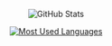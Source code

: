 <div align="center">

  <!-- GitHub Stats -->

<img
  src="https://github-readme-stats-git-masterrstaa-rickstaa.vercel.app/api?username=CarlosAlbertoJunior&hide_title=true&show_icons=true&include_all_commits=false&count_private=true&line_height=25&hide=issues&bg_color=000000&title_color=#FFFFFF&text_color=FFFFFF&border_radius=3&border_color=#00008B&icon_color=#00008B&theme=jolly"
  alt="GitHub Stats"
/>


  <!-- Most Used Languages -->
  <a href="https://github.com/CarlosAlbertoJunior/github-readme-stats">
    <img 
      src="https://github-readme-stats-git-masterrstaa-rickstaa.vercel.app/api/top-langs/?username=CarlosAlbertoJunior&line_height=10&card_width=290&layout=compact&count_private=true&langs_count=4&show_icons=true&title_color=FFFFFF&hide=html,scss,less&bg_color=000000&text_color=#00008B&border_radius=3&border_color=00008B" 
      alt="Most Used Languages"
    >
  </a>

</div>
